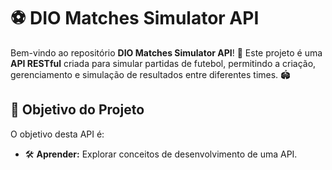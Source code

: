 # ⚽ **DIO Matches Simulator API**

Bem-vindo ao repositório **DIO Matches Simulator API**! 🚀 Este projeto é uma **API RESTful** criada para simular partidas de futebol, permitindo a criação, gerenciamento e simulação de resultados entre diferentes times. 🏟️

## 🎯 **Objetivo do Projeto**

O objetivo desta API é:

- 🛠️ **Aprender:** Explorar conceitos de desenvolvimento de uma API.
